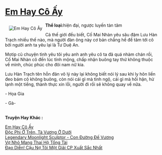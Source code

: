 <a href="https://utruyen.com/truyen/em-hay-co-ay/18908/" title="Em Hay Cô Ấy"><h1>Em Hay Cô Ấy</h1></a><div style="display:table"><img align="right" style="float: left; padding: 10px;" src="https://utruyen.com/images/story/200x260/em-hay-co-ay.jpg" alt="Em Hay Cô Ấy"><b>Thể loại:</b>hiện đại, ngược luyến tàn tâm<p></p>Cả thế giới đều biết, Cố Mai Nhàn yêu sâu đậm Lưu Hàn Trạch nhiều thế nào, mà người đàn ông này cơ bản chẳng hề để tâm tới cô bởi người anh ta yêu lại là Tư Duệ An.<p></p>Motip cũ chuyện tình yêu tôi yêu anh anh yêu cô ta đã quá nhàm chán rồi, Cố Mai Nhàn cô đến lúc tỉnh mộng, chấp nhận buông tay thứ không thuộc về mình, chúc phúc cho đôi nam nữ kia.<p></p>Lưu Hàn Trạch tên hỗn đản vô lý này lại không biết nói lý sau khi ly hôn liền đeo bám cô không buông, còn nói cái gì mà tỉnh ngộ, cái gì mà hối hận, hừ lạnh một tiếng, thành thực xin lỗi, người đi rồi sẽ không quay về nữa.<p></p>- Họa Gia<p></p>- Gà-</div><p><br><b>Truyện Hay Khác :</b></p><a href="https://utruyen.com/truyen/em-hay-co-ay/18908/" alt="Em Hay Cô Ấy">Em Hay Cô Ấy</a><br/><a href="https://utruyen.com/truyen/doc-phi-o-tren-ta-vuong-o-duoi/15642/" alt="Độc Phi Ở Trên, Tà Vương Ở Dưới">Độc Phi Ở Trên, Tà Vương Ở Dưới</a><br/><a href="https://github.com/quanluxury/ngontinhhot/tree/master/truyenhay/17034" alt="Legendary Moonlight Sculptor - Con Đường Đế Vương">Legendary Moonlight Sculptor - Con Đường Đế Vương</a><br/><a href="https://github.com/quanluxury/ngontinhhot/tree/master/truyenhay/19167" alt="Vợ Nhỏ Mang Thai Hộ Tổng Tài">Vợ Nhỏ Mang Thai Hộ Tổng Tài</a><br/><a href="https://www.google.ca/url?q=https%3A%2F%2Futruyen.com%2Ftruyen%2Fdao-dien-cau-no-toi-mot-giai-cp-xuat-sac-nhat%2F19475%2F" alt="Đạo Diễn! Cậu Nợ Tôi Một Giải CP Xuất Sắc Nhất">Đạo Diễn! Cậu Nợ Tôi Một Giải CP Xuất Sắc Nhất</a><br/>
